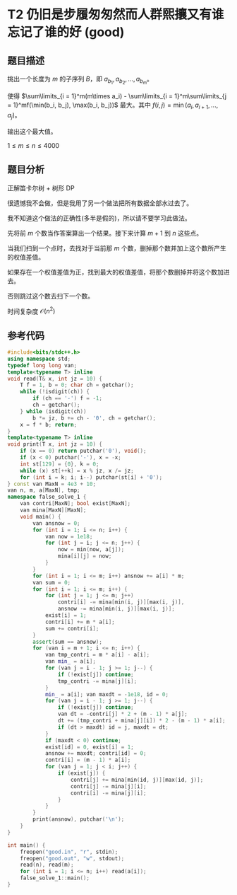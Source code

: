 # T2 仍旧是步履匆匆然而人群熙攘又有谁忘记了谁的好 (good)

## 题目描述

挑出一个长度为 $m$ 的子序列 $B$，即 $a_{b_1}, a_{b_2}, ..., a_{b_m}$。

使得 $\sum\limits_{i = 1}^m(m\times a_i) - \sum\limits_{i = 1}^m\sum\limits_{j = 1}^mf(\min(b_i, b_j), \max(b_i, b_j))$ 最大。其中 $f(i, j) = \min(a_i, a_{i + 1}, ..., a_j)$。

输出这个最大值。

$1\leq m\leq n\leq 4000$

## 题目分析

正解笛卡尔树 + 树形 DP

很遗憾我不会做，但是我用了另一个做法把所有数据全部水过去了。

我不知道这个做法的正确性(多半是假的)，所以请不要学习此做法。

先将前 $m$ 个数当作答案算出一个结果。接下来计算 $m + 1$ 到 $n$ 这些点。

当我们扫到一个点时，去找对于当前那 $m$ 个数，删掉那个数并加上这个数所产生的权值差值。

如果存在一个权值差值为正，找到最大的权值差值，将那个数删掉并将这个数加进去。

否则跳过这个数去扫下一个数。

时间复杂度 $\mathcal{O}(n^2)$

## 参考代码

```cpp
#include<bits/stdc++.h>
using namespace std;
typedef long long van;
template<typename T> inline
void read(T& x, int jz = 10) {
    T f = 1, b = 0; char ch = getchar();
    while (!isdigit(ch)) {
        if (ch == '-') f = -1;
        ch = getchar();
    } while (isdigit(ch))
        b *= jz, b += ch - '0', ch = getchar();
    x = f * b; return;
}
template<typename T> inline
void print(T x, int jz = 10) {
    if (x == 0) return putchar('0'), void();
    if (x < 0) putchar('-'), x = -x;
    int st[129] = {0}, k = 0;
    while (x) st[++k] = x % jz, x /= jz;
    for (int i = k; i; i--) putchar(st[i] + '0');
} const van MaxN = 4e3 + 10;
van n, m, a[MaxN], tmp;
namespace false_solve_1 {
    van contri[MaxN]; bool exist[MaxN];
    van mina[MaxN][MaxN];
    void main() {
        van ansnow = 0;
        for (int i = 1; i <= n; i++) {
            van now = 1e18;
            for (int j = i; j <= n; j++) {
                now = min(now, a[j]);
                mina[i][j] = now;
            }
        }
        for (int i = 1; i <= m; i++) ansnow += a[i] * m;
        van sum = 0;
        for (int i = 1; i <= m; i++) {
            for (int j = 1; j <= m; j++) 
                contri[i] -= mina[min(i, j)][max(i, j)],
                ansnow -= mina[min(i, j)][max(i, j)];
            exist[i] = 1; 
            contri[i] += m * a[i];
            sum += contri[i];
        }
        assert(sum == ansnow);
        for (van i = m + 1; i <= n; i++) {
            van tmp_contri = m * a[i] - a[i];
            van min_ = a[i];
            for (van j = i - 1; j >= 1; j--) {
                if (!exist[j]) continue;
                tmp_contri -= mina[j][i];
            }
            min_ = a[i]; van maxdt = -1e18, id = 0;
            for (van j = i - 1; j >= 1; j--) {
                if (!exist[j]) continue;
                van dt = -contri[j] * 2 + (m - 1) * a[j];
                dt += (tmp_contri + mina[j][i]) * 2 - (m - 1) * a[i];
                if (dt > maxdt) id = j, maxdt = dt;
            }
            if (maxdt < 0) continue;
            exist[id] = 0, exist[i] = 1;
            ansnow += maxdt; contri[id] = 0;
            contri[i] = (m - 1) * a[i];
            for (van j = 1; j < i; j++) {
                if (exist[j]) {
                    contri[j] += mina[min(id, j)][max(id, j)];
                    contri[j] -= mina[j][i];
                    contri[i] -= mina[j][i];
                }
            }
        }
        print(ansnow), putchar('\n');
    }
}

int main() {
    freopen("good.in", "r", stdin);
    freopen("good.out", "w", stdout);
    read(n), read(m);
    for (int i = 1; i <= n; i++) read(a[i]);
    false_solve_1::main();
}
```